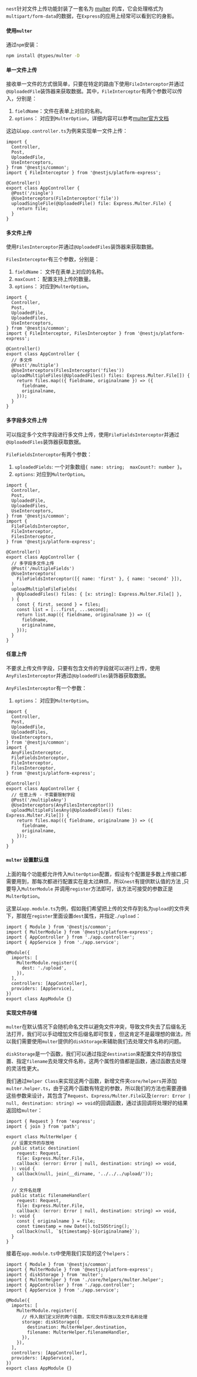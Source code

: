 `nest`针对文件上传功能封装了一套名为 [multer](https://github.com/expressjs/multer) 的库，它会处理格式为`multipart/form-data`的数据，在`Express`的应用上经常可以看到它的身影。



#### 使用`multer`

通过`npm`安装：

```bash
npm install @types/multer -D
```



#### 单一文件上传

接收单一文件的方式很简单，只要在特定的路由下使用`FileInterceptor`并通过`@UploadedFile`装饰器来获取数据。其中，`FileInterceptor`有两个参数可以传入，分别是：

1. `fieldName`：文件在表单上对应的名称。
2. `options`： 对应到`MulterOption`，详细内容可以参考[multer官方文档](https://github.com/expressjs/multer#multeropts)

这边以`app.controller.ts`为例来实现单一文件上传：

```tsx
import {
  Controller,
  Post,
  UploadedFile,
  UseInterceptors,
} from '@nestjs/common';
import { FileInterceptor } from '@nestjs/platform-express';

@Controller()
export class AppController {
  @Post('/single')
  @UseInterceptors(FileInterceptor('file'))
  uploadSingleFile(@UploadedFile() file: Express.Multer.File) {
    return file;
  }
}
```



#### 多文件上传

使用`FilesInterceptor`并通过`@UploadedFiles`装饰器来获取数据。

`FilesInterceptor`有三个参数，分别是：

1. `fieldName`： 文件在表单上对应的名称。
2. `maxCount`： 配置支持上传的数量。
3. `options`： 对应到`MulterOption`。

```tsx
import {
  Controller,
  Post,
  UploadedFile,
  UploadedFiles,
  UseInterceptors,
} from '@nestjs/common';
import { FileInterceptor, FilesInterceptor } from '@nestjs/platform-express';

@Controller()
export class AppController {
  // 多文件
  @Post('/multiple')
  @UseInterceptors(FilesInterceptor('files'))
  uploadMultipleFiles(@UploadedFiles() files: Express.Multer.File[]) {
    return files.map(({ fieldname, originalname }) => ({
      fieldname,
      originalname,
    }));
  }
}

```



#### 多字段多文件上传

可以指定多个文件字段进行多文件上传，使用`FileFieldsInterceptor`并通过`@UploadedFiles`装饰器获取数据。

`FileFieldsInterceptor`有两个参数：

1. `uploadedFields`: 一个对象数组`{ name: string;  maxCount?: number }`。
2. `options`: 对应到`MulterOption`。

```tsx
import {
  Controller,
  Post,
  UploadedFile,
  UploadedFiles,
  UseInterceptors,
} from '@nestjs/common';
import {
  FileFieldsInterceptor,
  FileInterceptor,
  FilesInterceptor,
} from '@nestjs/platform-express';

@Controller()
export class AppController {
  // 多字段多文件上传
  @Post('/multipleFields')
  @UseInterceptors(
    FileFieldsInterceptor([{ name: 'first' }, { name: 'second' }]),
  )
  uploadMultipleFileFields(
    @UploadedFiles() files: { [x: string]: Express.Multer.File[] },
  ) {
    const { first, second } = files;
    const list = [...first, ...second];
    return list.map(({ fieldname, originalname }) => ({
      fieldname,
      originalname,
    }));
  }
}
```



#### 任意上传

不要求上传文件字段，只要有包含文件的字段就可以进行上传，使用`AnyFilesInterceptor`并通过`@UploadedFiles`装饰器获取数据。

`AnyFilesInterceptor`有一个参数：

1. `options`： 对应到`MulterOption`。

```tsx
import {
  Controller,
  Post,
  UploadedFile,
  UploadedFiles,
  UseInterceptors,
} from '@nestjs/common';
import {
  AnyFilesInterceptor,
  FileFieldsInterceptor,
  FileInterceptor,
  FilesInterceptor,
} from '@nestjs/platform-express';

@Controller()
export class AppController {
  // 任意上传 - 不需要限制字段
  @Post('/multipleAny')
  @UseInterceptors(AnyFilesInterceptor())
  uploadMultipleFilesAny(@UploadedFiles() files: Express.Multer.File[]) {
    return files.map(({ fieldname, originalname }) => ({
      fieldname,
      originalname,
    }));
  }
}
```

#### `multer` 设置默认值

上面的每个功能都允许传入`MulterOption`配置，假设有个配置是多数上传接口都需要用到，那每次都进行配置实在是太过麻烦，所以`nest`有提供默认值的方法 ,只要导入`MulterModule` 并调用`register`方法即可，该方法可接受的参数正是`MulterOption`。 

这里以`app.module.ts`为例，假如我们希望把上传的文件存到名为`upload`的文件夹下，那就在`register`里面设置`dest`属性，并指定`./upload`：

```tsx
import { Module } from '@nestjs/common';
import { MulterModule } from '@nestjs/platform-express';
import { AppController } from './app.controller';
import { AppService } from './app.service';

@Module({
  imports: [
    MulterModule.register({
      dest: './upload',
    }),
  ],
  controllers: [AppController],
  providers: [AppService],
})
export class AppModule {}

```

#### 实现文件存储

`multer`在默认情况下会随机命名文件以避免文件冲突，导致文件失去了后缀名无法打开，我们可以手动增加文件后缀名即可恢复，但这肯定不是最理想的做法，所以我们需要使用`multer`提供的`diskStorage`来辅助我们去处理文件名称的问题。

`diskStorage`是一个函数，我们可以通过指定`destination`来配置文件的存放位置、指定`filename`去处理文件名称，这两个属性的值都是函数，通过函数去处理的灵活性更大。

我们通过`Helper Class`来实现这两个函数，新增文件夹`core/helpers`并添加`multer.helper.ts`，由于这两个函数有特定的参数，所以我们的方法也需要遵循这些参数来设计，其包含了`Request`、`Express/Multer.File`以及`(error: Error | null, destination: string) => void`的回调函数，通过该回调将处理好的结果返回给`multer`：

```tsx
import { Request } from 'express';
import { join } from 'path';

export class MulterHelper {
  // 设置文件的存放地
  public static destination(
    request: Request,
    file: Express.Multer.File,
    callback: (error: Error | null, destination: string) => void,
  ): void {
    callback(null, join(__dirname, '../../../upload/'));
  }

  // 文件名处理
  public static filenameHandler(
    request: Request,
    file: Express.Multer.File,
    callback: (error: Error | null, destination: string) => void,
  ): void {
    const { originalname } = file;
    const timestamp = new Date().toISOString();
    callback(null, `${timestamp}-${originalname}`);
  }
}

```

接着在`app.module.ts`中使用我们实现的这个`helpers`：

```tsx
import { Module } from '@nestjs/common';
import { MulterModule } from '@nestjs/platform-express';
import { diskStorage } from 'multer';
import { MulterHelper } from './core/helpers/multer.helper';
import { AppController } from './app.controller';
import { AppService } from './app.service';

@Module({
  imports: [
    MulterModule.register({
      // 传入我们定义好的两个函数，实现文件存放以及文件名称处理
      storage: diskStorage({
        destination: MulterHelper.destination,
        filename: MulterHelper.filenameHandler,
      }),
    }),
  ],
  controllers: [AppController],
  providers: [AppService],
})
export class AppModule {}

```
